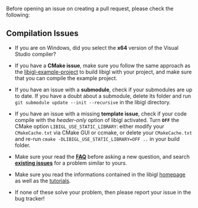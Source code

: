 Before opening an issue on creating a pull request, please check the following:

## Compilation Issues

- If you are on Windows, did you select the **x64** version of the Visual Studio compiler?

- If you have a **CMake issue**, make sure you follow the same approach as the  [libigl-example-project](https://github.com/libigl/libigl-example-project) to build libigl with your project, and make sure that you can compile the example project.

- If you have an issue with a **submodule**, check if your submodules are up to date. If you have a doubt about a submodule, delete its folder and run `git submodule update --init --recursive` in the libigl directory.

- If you have an issue with a missing **template issue**, check if your code compile with the *header-only* option of libigl activated. Turn **`OFF`** the CMake option `LIBIGL_USE_STATIC_LIBRARY`: either modify your `CMakeCache.txt` via CMake GUI or ccmake, or delete your `CMakeCache.txt` and re-run `cmake -DLIBIGL_USE_STATIC_LIBRARY=OFF ..` in your build folder.

- Make sure your read the [**FAQ**](https://github.com/libigl/libigl/wiki/FAQ) before asking a new question, and search [**existing issues**](https://github.com/libigl/libigl/issues?q=is%3Aissue+is%3Aclosed) for a problem similar to yours.

- Make sure you read the informations contained in the libigl [homepage](https://github.com/libigl/libigl) as well as the [tutorials](http://libigl.github.io/libigl/tutorial/tutorial.html).

- If none of these solve your problem, then please report your issue in the bug tracker!
